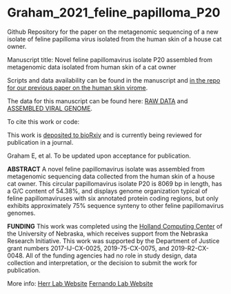 # Graham_2021_feline_papilloma_P20

Github Repository for the paper on the metagenomic sequencing of a new isolate of feline papilloma virus isolated from the human skin of a house cat owner.

Manuscript title: Novel feline papillomavirus isolate P20 assembled from metagenomic data isolated from human skin of a cat owner

Scripts and data availability can be found in the manuscript and [in the repo for our previous paper on the human skin virome](https://github.com/HerrLab/Graham_2021_forensics_human_virome).

The data for this manuscript can be found here: [RAW DATA](https://www.ncbi.nlm.nih.gov/bioproject/PRJNA754140) and [ASSEMBLED VIRAL GENOME](https://www.ncbi.nlm.nih.gov/nuccore/OL310516.1).

To cite this work or code:

This work is [deposited to bioRxiv](https://www.biorxiv.org/content/10.1101/2021.11.01.466825v1.abstract) and is currently being reviewed for publication in a journal.

Graham E, et al. To be updated upon acceptance for publication.

__ABSTRACT__
A novel feline papillomavirus isolate was assembled from metagenomic sequencing data collected from the human skin of a house cat owner. This circular papillomavirus isolate P20 is 8069 bp in length, has a G/C content of 54.38%, and displays genome organization typical of feline papillomaviruses with six annotated protein coding regions, but only exhibits approximately 75% sequence synteny to other feline papillomavirus genomes.

__FUNDING__
This work was completed using the [Holland Computing Center](https://hcc.unl.edu/) of the University of Nebraska, which receives support from the Nebraska Research Initiative. This work was supported by the Department of Justice grant numbers 2017-IJ-CX-0025, 2019-75-CX-0075, and 2019-R2-CX-0048. All of the funding agencies had no role in study design, data collection and interpretation, or the decision to submit the work for publication.

More info:
[Herr Lab Website](http://herrlab.com/)
[Fernando Lab Website](https://fernandolab.unl.edu/)

